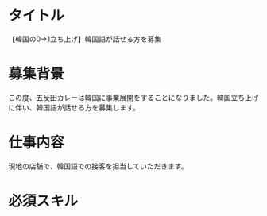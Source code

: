 # タイトル
【韓国の0→1立ち上げ】韓国語が話せる方を募集
# 募集背景
この度、五反田カレーは韓国に事業展開をすることになりました。韓国立ち上げに伴い、韓国語が話せる方を募集します。
# 仕事内容
現地の店舗で、韓国語での接客を担当していただきます。
# 必須スキル
